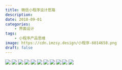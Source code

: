 ```yaml
---
title: 微信小程序设计思路
description: 
date: 2018-09-01
categories: 
    - 界面设计
tags: 
    - 小程序产品思维
image: https://cdn.imzsy.design/小程序-6814658.png
draft: false
---
```




![](https://cdn.imzsy.design/FinWd7IvzAlqntveEQ8X9x6KM9XZ)
![](https://cdn.imzsy.design/FtSAEfy8uvdisy1N6eE8-0ml1yiP)
![](https://cdn.imzsy.design/Fm1mcnoHDEbRNikN2ZzPvM4ObBTT)
![](https://cdn.imzsy.design/FoFLTL-mghfFh15sZaXtYyrVPr97)
![](https://cdn.imzsy.design/Fhxau3KleHAU-cSYOOR43fq15axi)
![](https://cdn.imzsy.design/FgfXubPzVeVVKg8P0Ikg3K2a7cBx)
![](https://cdn.imzsy.design/FnRSi8hCxambrddarqk56Ieak3bx)
![](https://cdn.imzsy.design/Fi0y2RGPFgaIq8DGM732_wJZR83u)
![](https://cdn.imzsy.design/Fvt5IjNSUpksjykdzPFRVQZKwqAO)
![](https://cdn.imzsy.design/FuEPzTThUN50rAXe-JwNDZ-wHBPH)
![](https://cdn.imzsy.design/FiXGa-1welgu7TWgNXvQ0V3Yy_zx)